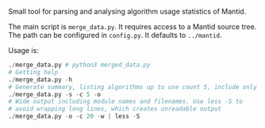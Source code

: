Small tool for parsing and analysing algorithm usage statistics of Mantid.

The main script is `merge_data.py`.
It requires access to a Mantid source tree.
The path can be configured in `config.py`.
It defaults to `../mantid`.

Usage is:

```python
./merge_data.py # python3 merged_data.py
# Getting help
./merge_data.py -h
# Generate summary, listing algorithms up to use count 5, include only ours
./merge_data.py -s -c 5 -o
# Wide output including module names and filenames. Use less -S to
# avoid wrapping long lines, which creates unreadable output
./merge_data.py -o -c 20 -w | less -S
```

